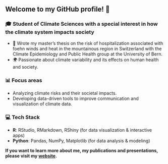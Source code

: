 ## Welcome to my GitHub profile! 🚀

### 🎓 Student of Climate Sciences with a special interest in how the climate system impacts society
- 📖 Wrote my master’s thesis on the risk of hospitalization associated with foehn winds and heat in the mountainous region in Switzerland with the Climate Epidemiology and Public Health group at the University of Bern.
- 🌍 Passionate about climate variability and its effects on human health and society.
 
### 📊 Focus areas
- Analyzing climate risks and their societal impacts.
- Developing data-driven tools to improve communication and visualization of climate data.

### 💻 Tech Stack 
- **R**: RStudio, RMarkdown, RShiny (for data visualization & interactive apps)  
- **Python**: Pandas, NumPy, Matplotlib (for data analysis & modeling)  

**If you want to learn more about me, my publications and presentations, please visit my [website](https://tinojona.github.io/).**

